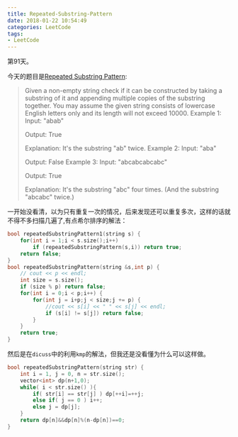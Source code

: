 ```yaml
---
title: Repeated-Substring-Pattern
date: 2018-01-22 10:54:49
categories: LeetCode
tags:
- LeetCode
---
```


第91天。

今天的题目是[Repeated Substring Pattern](https://leetcode.com/problems/repeated-substring-pattern/description/):

> Given a non-empty string check if it can be constructed by taking a substring of it and appending multiple copies of the substring together. You may assume the given string consists of lowercase English letters only and its length will not exceed 10000.
> Example 1:
> Input: "abab"
>
> Output: True
>
> Explanation: It's the substring "ab" twice.
> Example 2:
> Input: "aba"
>
> Output: False
> Example 3:
> Input: "abcabcabcabc"
>
> Output: True
>
> Explanation: It's the substring "abc" four times. (And the substring "abcabc" twice.)

一开始没看清，以为只有重复一次的情况，后来发现还可以重复多次，这样的话就不得不多扫描几遍了,有点希尔排序的解法：

```c++
bool repeatedSubstringPattern1(string s) {
    for(int i = 1;i < s.size();i++)
        if (repeatedSubstringPattern(s,i)) return true;
    return false;
}
bool repeatedSubstringPattern(string &s,int p) {
    // cout << p << endl;
    int size = s.size();
    if (size % p) return false;
    for(int i = 0;i < p;i++) {
        for(int j = i+p;j < size;j += p) {
            //cout << s[i] << " " << s[j] << endl;
            if (s[i] != s[j]) return false;
        }
    }
    return true;
}
```

然后是在`dicuss`中的利用`kmp`的解法，但我还是没看懂为什么可以这样做。

```c++
bool repeatedSubstringPattern(string str) {
    int i = 1, j = 0, n = str.size();
    vector<int> dp(n+1,0);
    while( i < str.size() ){
        if( str[i] == str[j] ) dp[++i]=++j;
        else if( j == 0 ) i++;
        else j = dp[j];
    }
    return dp[n]&&dp[n]%(n-dp[n])==0;
}
```